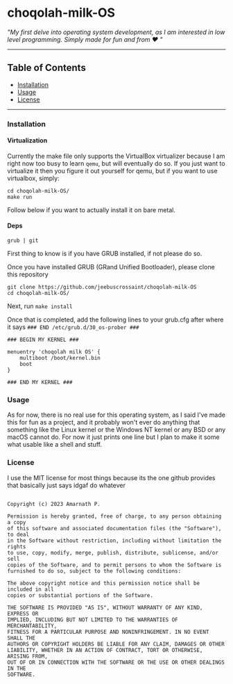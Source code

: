 # choqolah-milk-OS

*"My first delve into operating system development, as I am interested in low level programming. Simply made for fun and from :heart: "*

-----

## Table of Contents

- [Installation](#installation)
- [Usage](#usage)
- [License](#license)

-----

### Installation 

#### Virtualization

Currently the make file only supports the VirtualBox virtualizer because I am right now too busy to learn `qemu`, but will eventually do so. If you just want to virtualize it then you figure it out yourself for qemu, but if you want to use virtualbox, simply:

```
cd choqolah-milk-OS/
make run
```

Follow below if you want to actually install it on bare metal.

#### Deps
```
grub | git 
```

First thing to know is if you have GRUB installed, if not please do so. 

Once you have installed GRUB (GRand Unified Bootloader), please clone this repository
```
git clone https://github.com/jeebuscrossaint/choqolah-milk-OS
cd choqolah-milk-OS/
```
Next, run `make install`

Once that is completed, add the following lines to your grub.cfg after where it says `### END /etc/grub.d/30_os-prober ###`

```
### BEGIN MY KERNEL ###

menuentry 'choqolah milk OS' {
    multiboot /boot/kernel.bin
    boot
}

### END MY KERNEL ###
```

### Usage

As for now, there is no real use for this operating system, as I said I've made this for fun as a project, and it probably won't ever do anything that something like the Linux kernel or the Windows NT kernel or any BSD or any macOS cannot do. For now it just prints one line but I plan to make it some what usable like a shell and stuff. 

### License
I use the MIT license for most things because its the one github provides that basically just says idgaf do whatever

```MIT License

Copyright (c) 2023 Amarnath P.

Permission is hereby granted, free of charge, to any person obtaining a copy
of this software and associated documentation files (the "Software"), to deal
in the Software without restriction, including without limitation the rights
to use, copy, modify, merge, publish, distribute, sublicense, and/or sell
copies of the Software, and to permit persons to whom the Software is
furnished to do so, subject to the following conditions:

The above copyright notice and this permission notice shall be included in all
copies or substantial portions of the Software.

THE SOFTWARE IS PROVIDED "AS IS", WITHOUT WARRANTY OF ANY KIND, EXPRESS OR
IMPLIED, INCLUDING BUT NOT LIMITED TO THE WARRANTIES OF MERCHANTABILITY,
FITNESS FOR A PARTICULAR PURPOSE AND NONINFRINGEMENT. IN NO EVENT SHALL THE
AUTHORS OR COPYRIGHT HOLDERS BE LIABLE FOR ANY CLAIM, DAMAGES OR OTHER
LIABILITY, WHETHER IN AN ACTION OF CONTRACT, TORT OR OTHERWISE, ARISING FROM,
OUT OF OR IN CONNECTION WITH THE SOFTWARE OR THE USE OR OTHER DEALINGS IN THE
SOFTWARE.
```
